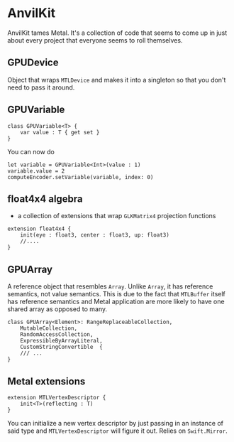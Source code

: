 # AnvilKit
AnvilKit tames Metal. It's a collection of code that seems to come up in just about every project that everyone seems to roll themselves.

## GPUDevice
Object that wraps `MTLDevice` and makes it into a singleton so that you don't need to pass it around.


## GPUVariable

```
class GPUVariable<T> {
    var value : T { get set }
}

```

You can now do

```
let variable = GPUVariable<Int>(value : 1)
variable.value = 2
computeEncoder.setVariable(variable, index: 0)
```

## float4x4 algebra
* a collection of extensions that wrap ```GLKMatrix4``` projection functions 

```
extension float4x4 {
	init(eye : float3, center : float3, up: float3)
	//....
}
```



## GPUArray

A reference object that resembles `Array`. Unlike `Array`, it has reference semantics, not value semantics. This is due to the fact that `MTLBuffer` itself has reference semantics and Metal application are more likely to have one shared array as opposed to many. 

```
class GPUArray<Element>: RangeReplaceableCollection,
    MutableCollection,
    RandomAccessCollection,
    ExpressibleByArrayLiteral,
    CustomStringConvertible  {
    /// ...
}
```



## Metal extensions

```
extension MTLVertexDescriptor {
	init<T>(reflecting : T)
}
```

You can initialize a new vertex descriptor by just passing in an instance of said type and ```MTLVertexDescriptor``` will figure it out. Relies on ```Swift.Mirror```. 